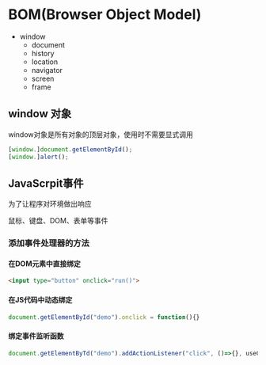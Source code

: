 # BOM(Browser Object Model)

- window
  - document
  - history
  - location
  - navigator
  - screen
  - frame

## window 对象

window对象是所有对象的顶层对象，使用时不需要显式调用

```javascript
[window.]document.getElementById();
[window.]alert();
```

## JavaScrpit事件

为了让程序对环境做出响应

鼠标、键盘、DOM、表单等事件

### 添加事件处理器的方法

#### 在DOM元素中直接绑定

```HTML
<input type="button" onclick="run()">
```

#### 在JS代码中动态绑定

```javascript
document.getElementById("demo").onclick = function(){}
```

#### 绑定事件监听函数

```javascript
document.getElementByTd("demo").addActionListener("click", ()=>{}, useCapture)
```

